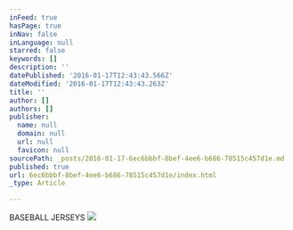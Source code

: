 ```yaml
---
inFeed: true
hasPage: true
inNav: false
inLanguage: null
starred: false
keywords: []
description: ''
datePublished: '2016-01-17T12:43:43.566Z'
dateModified: '2016-01-17T12:43:43.263Z'
title: ''
author: []
authors: []
publisher:
  name: null
  domain: null
  url: null
  favicon: null
sourcePath: _posts/2016-01-17-6ec6bbbf-8bef-4ee6-b686-78515c457d1e.md
published: true
url: 6ec6bbbf-8bef-4ee6-b686-78515c457d1e/index.html
_type: Article

---
```

BASEBALL JERSEYS
![](https://the-grid-user-content.s3-us-west-2.amazonaws.com/11378a3a-45f7-4dd0-a0fe-766724618867.jpg)